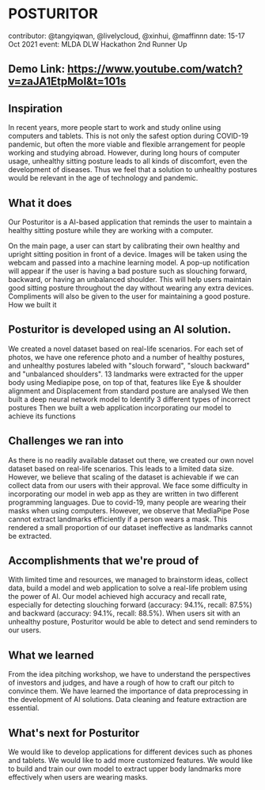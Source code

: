 # POSTURITOR
contributor: @tangyiqwan, @livelycloud, @xinhui, @maffinnn
date: 15-17 Oct 2021
event: MLDA DLW Hackathon 2nd Runner Up


## Demo Link: https://www.youtube.com/watch?v=zaJA1EtpMoI&t=101s

## Inspiration
In recent years, more people start to work and study online using computers and tablets. This is not only the safest option during COVID-19 pandemic, but often the more viable and flexible arrangement for people working and studying abroad. However, during long hours of computer usage, unhealthy sitting posture leads to all kinds of discomfort, even the development of diseases. Thus we feel that a solution to unhealthy postures would be relevant in the age of technology and pandemic.

## What it does
Our Posturitor is a AI-based application that reminds the user to maintain a healthy sitting posture while they are working with a computer.

On the main page, a user can start by calibrating their own healthy and upright sitting position in front of a device.
Images will be taken using the webcam and passed into a machine learning model. A pop-up notification will appear if the user is having a bad posture such as slouching forward, backward, or having an unbalanced shoulder. This will help users maintain good sitting posture throughout the day without wearing any extra devices.
Compliments will also be given to the user for maintaining a good posture.
How we built it

## Posturitor is developed using an AI solution.
We created a novel dataset based on real-life scenarios. For each set of photos, we have one reference photo and a number of healthy postures, and unhealthy postures labeled with "slouch forward", "slouch backward" and "unbalanced shoulders".
13 landmarks were extracted for the upper body using Mediapipe pose, on top of that, features like Eye & shoulder alignment and Displacement from standard posture are analysed
We then built a deep neural network model to Identify 3 different types of incorrect postures
Then we built a web application incorporating our model to achieve its functions

## Challenges we ran into
As there is no readily available dataset out there, we created our own novel dataset based on real-life scenarios. This leads to a limited data size. However, we believe that scaling of the dataset is achievable if we can collect data from our users with their approval.
We face some difficulty in incorporating our model in web app as they are written in two different programming languages.
Due to covid-19, many people are wearing their masks when using computers. However, we observe that MediaPipe Pose cannot extract landmarks efficiently if a person wears a mask. This rendered a small proportion of our dataset ineffective as landmarks cannot be extracted.

## Accomplishments that we're proud of
With limited time and resources, we managed to brainstorm ideas, collect data, build a model and web application to solve a real-life problem using the power of AI.
Our model achieved high accuracy and recall rate, especially for detecting slouching forward (accuracy: 94.1%, recall: 87.5%) and backward (accuracy: 94.1%, recall: 88.5%). When users sit with an unhealthy posture, Posturitor would be able to detect and send reminders to our users.

## What we learned
From the idea pitching workshop, we have to understand the perspectives of investors and judges, and have a rough of how to craft our pitch to convince them. We have learned the importance of data preprocessing in the development of AI solutions. Data cleaning and feature extraction are essential.

## What's next for Posturitor
We would like to develop applications for different devices such as phones and tablets.
We would like to add more customized features.
We would like to build and train our own model to extract upper body landmarks more effectively when users are wearing masks.


